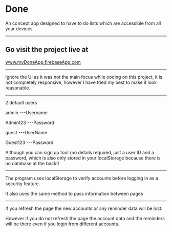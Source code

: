 # Done

An concept app designed to have to do lists which are accessible from all your devices.

***

## Go visit the project live at

www.myDoneApp.firebaseApp.com


************
Ignore the UI as it was not the main focus while coding on this project, it is not completely responsive, however I have tried my best to make it look reasonable.
************

2 default users


admin ---Username

Admin123 ---Password


guest ---UserName

Guest123 ---Password


Although you can sign up too! (no details required, just a user ID and a password, which is also only stored in your localStorage because there is no database at the back!)

***********************************************

The program uses localStorage to verify accounts before logging in as a security feature.

It also uses the same method to pass information between pages

*********

If you refresh the page the new accounts or any reminder data will be lost.

However if you do not refresh the page the account data and the reminders will be there even if you login from different accounts.